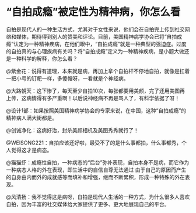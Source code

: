 # “自拍成瘾”被定性为精神病，你怎么看

自拍是现代人的一种生活方式，尤其对于女性来说，他们会在自拍完上传到社交网络和媒体，期待得到别人的赞美和评论。目前，美国精神病学协会已将“自拍成瘾”认定为一种精神疾病，在他们眼中，“自拍成瘾”就是一种典型的强迫症。过度的自拍真的与心理疾病有关吗？将“自拍成瘾”定义为一种精神疾病，是小题大做还是一种科学的解释，你怎么看？ 

@紫金花：说得有道理，本来就是病，再加上拿个自拍杆不停地自拍，就像是扛着一把小号的钉耙一样，多傻帽呀，一看就是个神经病。 

@大路朝天：这下惨了，每天至少自拍10次，每张都要用美颜，完了还用美图再上传，这病情得有多严重啊！以后说神经病不再是骂人了，有科学依据了呀！ 

@设计1部：如果按照美国精神病学协会的专家来说，在中国，这种“自拍成瘾”的精神病人满大街都是。 

@创诚净化：这病好治，封杀美颜相机及美图秀秀就行了！ 

@WEISONG221：自拍应该还好啦，最受不了的是什么事都拍，什么事都秀，个人觉得这才是病态。 

@猫猫虾：成瘾性自拍，一种病态的“后台”弥补表现，自拍本身不是病，而它作为一种病态人格的外在表现，即生活中的自信自尊无法通过 由于自己的原因而产生的自身由内而外的成就感等而填补和增强，继而不断累积，形成一种特殊的外在表现。 

@风清扬：我不觉得这是病呀，自拍是现代人生活的一种方式，为什么很多人喜欢自拍，因为丰富的社交媒体给大家提供了更多、更大地展现自己的平台。